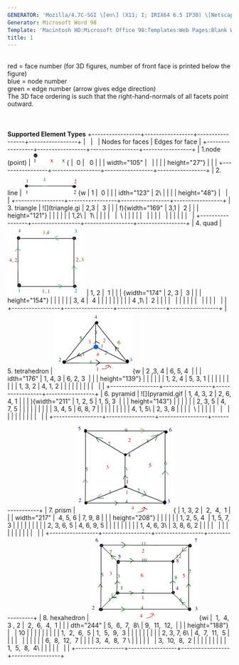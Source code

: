 ```yaml
---
GENERATOR: 'Mozilla/4.7C-SGI \[en\] (X11; I; IRIX64 6.5 IP30) \[Netscape\]'
Generator: Microsoft Word 98
Template: 'Macintosh HD:Microsoft Office 98:Templates:Web Pages:Blank Web Page'
title: 1
---
```


 \
red = face number (for 3D figures, number of front face is printed below
the figure)\
blue = node number\
green = edge number (arrow gives edge direction)\
The 3D face ordering is such that the right-hand-normals of all facets
point outward.\
 \
 \
\
**Supported Element Types**
+-----------------+-----------------+-----------------+-----------------+
|                 |                 | Nodes for faces | Edges for face  |
+-----------------+-----------------+-----------------+-----------------+
| 1.node (point)  | ![](point.gif){ |  0              |   0             |
|                 | width="105"     |                 |                 |
|                 | height="27"}    |                 |                 |
+-----------------+-----------------+-----------------+-----------------+
| 2\. line        | ![](line.gif){w | 1               |  0              |
|                 | idth="123"      | 2\              |                 |
|                 | height="48"}    |                 |                 |
+-----------------+-----------------+-----------------+-----------------+
| 3\. triangle    | ![](triangle.gi | 2,3             |  3              |
|                 | f){width="169"  | 3,1             |  2              |
|                 | height="121"}   |                 |                 |
|                 |                 | 1,2\            |  1\             |
|                 |                 |                 |  \              |
|                 |                 |                 |                 |
|                 |                 |                 |                 |
|                 |                 |                 |                 |
+-----------------+-----------------+-----------------+-----------------+
| 4\. quad        | ![](square.gif) | 1, 2            |  1              |
|                 | {width="174"    | 2, 3            |  3              |
|                 | height="154"}   |                 |                 |
|                 |                 | 3, 4            |  4              |
|                 |                 |                 |                 |
|                 |                 | 4 ,1\           |  2              |
|                 |                 |                 |                 |
|                 |                 |                 |                 |
|                 |                 |                 |                 |
+-----------------+-----------------+-----------------+-----------------+
| 5\. tetrahedron | ![](tet1.gif){w | 2 ,3, 4         | 6, 5, 4         |
|                 | idth="176"      | 1, 4, 3         | 6, 2, 3         |
|                 | height="139"}   |                 |                 |
|                 |                 | 1, 2, 4         | 5, 3, 1         |
|                 |                 |                 |                 |
|                 |                 | 1, 3, 2         | 4, 1, 2         |
|                 |                 |                 |                 |
|                 |                 |                 |                 |
+-----------------+-----------------+-----------------+-----------------+
| 6\. pyramid     | ![](pyramid.gif | 1, 4, 3, 2      | 2, 6, 4, 1      |
|                 | ){width="211"   | 1, 2, 5         | 1, 5, 3         |
|                 | height="143"}   |                 |                 |
|                 |                 | 2, 3, 5         | 4, 7, 5         |
|                 |                 |                 |                 |
|                 |                 | 3, 4, 5         | 6, 8, 7         |
|                 |                 |                 |                 |
|                 |                 | 4, 1, 5\        | 2, 3, 8         |
|                 |                 |  \              |                 |
|                 |                 |                 |                 |
|                 |                 |                 |                 |
|                 |                 |                 |                 |
+-----------------+-----------------+-----------------+-----------------+
| 7\. prism       | ![](prism.gif){ | 1, 3, 2         |  2,  4,  1      |
|                 | width="217"     |  4, 5, 6        | 7, 9, 8         |
|                 | height="208"}   |                 |                 |
|                 |                 | 1, 2, 5, 4      | 1, 5, 7, 3      |
|                 |                 |                 |                 |
|                 |                 | 2, 3, 6, 5      | 4, 6, 9, 5      |
|                 |                 |                 |                 |
|                 |                 | 1, 4, 6, 3\     | 3, 8, 6, 2      |
|                 |                 |                 |                 |
|                 |                 |                 |                 |
|                 |                 |                 |                 |
+-----------------+-----------------+-----------------+-----------------+
| 8\. hexahedron  | ![](hex.gif){wi |  1,  4,  3 , 2  |  2,  6,  4,  1  |
|                 | dth="244"       | 5,  6,  7,  8\  | 9,  11,  12,    |
|                 | height="188"}   |                 | 10              |
|                 |                 |                 |                 |
|                 |                 | 1,  2,  6,  5   | 1,  5,  9,  3   |
|                 |                 |                 |                 |
|                 |                 | 2, 3, 7, 6\     | 4,  7,  11,  5  |
|                 |                 |                 |                 |
|                 |                 |                 | 6,  8,  12,  7  |
|                 |                 | 3,  4,  8,  7 \ |                 |
|                 |                 |                 | 3,  10,  8,  2  |
|                 |                 |                 |                 |
|                 |                 | 1,  5,  8,  4\  |                 |
|                 |                 |                 |                 |
+-----------------+-----------------+-----------------+-----------------+
